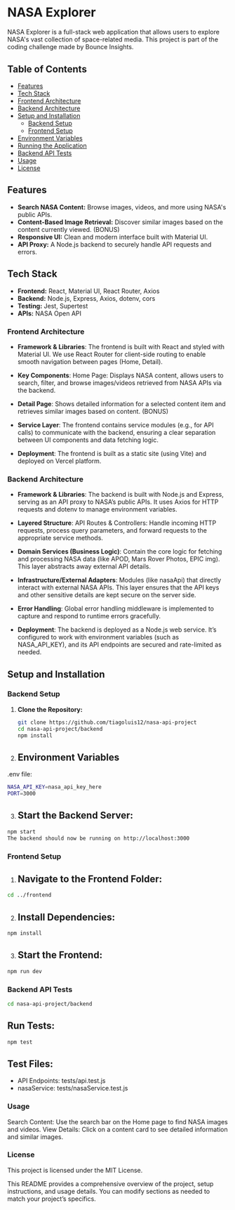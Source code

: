 <svg width="798" height="260" viewBox="0 0 798 260" fill="none" xmlns="http://www.w3.org/2000/svg"></svg>



# NASA Explorer

NASA Explorer is a full-stack web application that allows users to explore NASA's vast collection of space-related media. This project is part of the coding challenge made by Bounce Insights.

## Table of Contents

- [Features](#features)
- [Tech Stack](#tech-stack)
- [Frontend Architecture](#frontend-architecture)
- [Backend Architecture](#backend-architecture)
- [Setup and Installation](#setup-and-installation)
  - [Backend Setup](#backend-setup)
  - [Frontend Setup](#frontend-setup)
- [Environment Variables](#environment-variables)
- [Running the Application](#running-the-application)
- [Backend API Tests](#testing)
- [Usage](#usage)
- [License](#license)

## Features

- **Search NASA Content:** Browse images, videos, and more using NASA's public APIs.
- **Content-Based Image Retrieval:** Discover similar images based on the content currently viewed. (BONUS)
- **Responsive UI:** Clean and modern interface built with Material UI.
- **API Proxy:** A Node.js backend to securely handle API requests and errors.

## Tech Stack

- **Frontend:** React, Material UI, React Router, Axios
- **Backend:** Node.js, Express, Axios, dotenv, cors
- **Testing:** Jest, Supertest
- **APIs:** NASA Open API

### Frontend Architecture

- **Framework & Libraries**:
The frontend is built with React and styled with Material UI. We use React Router for client-side routing to enable smooth navigation between pages (Home, Detail).

- **Key Components**:
Home Page: Displays NASA content, allows users to search, filter, and browse images/videos retrieved from NASA APIs via the backend.

- **Detail Page**: 
Shows detailed information for a selected content item and retrieves similar images based on content. (BONUS)

- **Service Layer**:
The frontend contains service modules (e.g., for API calls) to communicate with the backend, ensuring a clear separation between UI components and data fetching logic.

- **Deployment**:
The frontend is built as a static site (using Vite) and deployed on Vercel platform.

### Backend Architecture

- **Framework & Libraries**:
The backend is built with Node.js and Express, serving as an API proxy to NASA’s public APIs. It uses Axios for HTTP requests and dotenv to manage environment variables.

- **Layered Structure**:
API Routes & Controllers: Handle incoming HTTP requests, process query parameters, and forward requests to the appropriate service methods.

- **Domain Services (Business Logic)**: 
Contain the core logic for fetching and processing NASA data (like APOD, Mars Rover Photos, EPIC img). This layer abstracts away external API details.

- **Infrastructure/External Adapters**: 
Modules (like nasaApi) that directly interact with external NASA APIs. This layer ensures that the API keys and other sensitive details are kept secure on the server side.

- **Error Handling**:
Global error handling middleware is implemented to capture and respond to runtime errors gracefully.

- **Deployment**:
The backend is deployed as a Node.js web service. It’s configured to work with environment variables (such as NASA_API_KEY), and its API endpoints are secured and rate-limited as needed.

## Setup and Installation

### Backend Setup

1. **Clone the Repository:**

   ```bash
   git clone https://github.com/tiagoluis12/nasa-api-project
   cd nasa-api-project/backend
   npm install

2. ## Environment Variables
.env file:
 ```bash
NASA_API_KEY=nasa_api_key_here
PORT=3000
```

3. ## Start the Backend Server:
 ```bash
npm start
The backend should now be running on http://localhost:3000
```

### Frontend Setup

1. ## Navigate to the Frontend Folder:
 ```bash
cd ../frontend
```
2. ## Install Dependencies:
 ```bash
npm install
```
3. ## Start the Frontend:
 ```bash
npm run dev
```
### Backend API Tests
 ```bash
cd nasa-api-project/backend
```
## Run Tests:
 ```bash
npm test
```

## Test Files:
- API Endpoints: tests/api.test.js
- nasaService: tests/nasaService.test.js

### Usage
Search Content: Use the search bar on the Home page to find NASA images and videos.
View Details: Click on a content card to see detailed information and similar images.

### License
This project is licensed under the MIT License.

This README provides a comprehensive overview of the project, setup instructions, and usage details. You can modify sections as needed to match your project’s specifics.







